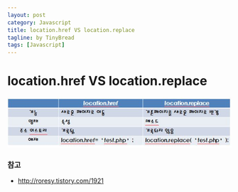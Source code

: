 ```yaml
---
layout: post
category: Javascript
title: location.href VS location.replace
tagline: by TinyBread
tags: [Javascript]
---
```


<!--more-->


  
# location.href VS location.replace


<img src="/assets/themes/Snail/img/Javascript/href_VS_replace/href와replace차이.JPG" alt="">


### 참고
* [http://roresy.tistory.com/1921 ](http://roresy.tistory.com/1921)

